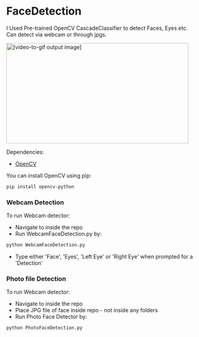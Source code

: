 
# FaceDetection

I Used Pre-trained OpenCV CascadeClassifier to detect Faces, Eyes etc. Can detect via webcam or through jpgs.

<img src="//im4.ezgif.com/tmp/ezgif-4-64f0254af51a.gif" style="width:480px;height:264px" alt="[video-to-gif output image]">

Dependencies:
* [OpenCV](https://opencv.org/)

You can install OpenCV using pip:
```bash
pip install opencv-python
```

### Webcam Detection

To run Webcam detector:
* Navigate to inside the repo
* Run WebcamFaceDetection.py by:

```bash
python WebcamFaceDetection.py
```
* Type either 'Face', 'Eyes', 'Left Eye' or 'Right Eye' when prompted for a 'Detection'

### Photo file Detection

To run Webcam detector:
* Navigate to inside the repo
* Place JPG file of face inside repo - not inside any folders
* Run Photo Face Detector by:

```bash
python PhotoFaceDetection.py
```
